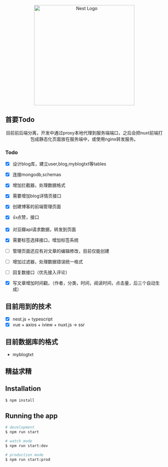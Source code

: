 <p align="center">
  <a href="http://nestjs.com/" target="blank"><img src="https://nestjs.com/img/logo_text.svg" width="320" alt="Nest Logo" /></a>
</p>

## 首要Todo
<p align="center">目前前后端分离，开发中通过proxy本地代理到服务端端口，之后会把nuxt前端打包成静态化页面放在服务端中，或使用nginx转发服务。</p>


### Todo 
* [x] 设计blog库，建立user,blog,myblogtxt等tables
* [x] 连接mongodb,schemas
* [x] 增加拦截器，处理数据格式
* [x] 需要增加blog详情页接口
* [x] 创建博客的前端管理页面
* [x] 👍点赞，接口
* [x] 对豆瓣api请求数据，转发到页面
* [x] 需要标签选择接口，增加标签系统
* [ ] 管理页面还应有对文章的编辑修改，目前仅能创建
* [ ] 增加过滤器，处理数据错误统一格式
* [ ] 回复数接口（优先接入评论）
* [x] 写文章增加时间戳，（作者，分类，时间，阅读时间，点击量，后三个自动生成）


## 目前用到的技术
* [x] nest.js + typescript
* [x] vue + axios + iview + nuxt.js -> ssr

## 目前数据库的格式

 - myblogtxt

<p align="center"><h2>精益求精</h2></p>


## Installation

```bash
$ npm install
```

## Running the app

```bash
# development
$ npm run start

# watch mode
$ npm run start:dev

# production mode
$ npm run start:prod
```
